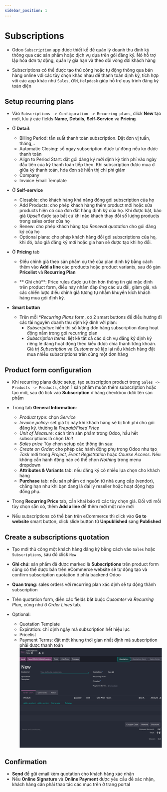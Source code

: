 ```yaml
---
sidebar_position: 1
---
```


# Subscriptions

- Odoo `Subscription` app được thiết kế để quản lý doanh thu định kỳ thông qua các sản phẩm hoặc dịch vụ dựa trên gói đăng ký.
  Nó hỗ trợ lập hóa đơn tự động, quản lý gia hạn và theo dõi vòng đời khách hàng

- Subscriptions có thể được tạo thủ công hoặc tự động thông qua bán hàng online với các tùy chọn khác nhau để thanh toán định kỳ, tích hợp với các app
  khác như `Sales`, `CRM`, `Helpdesk` giúp hỗ trợ quy trình đăng ký toàn diện

## Setup recurring plans

- Vào `Subscriptions -> Configuration -> Recurring plans`, click **New** tạo mới, lưu ý các fields **Name**, **Details**, **Self-Service** và **Pricing**

- Ở **Detail**:
  - Billing Period: tần suất thanh toán subscription. Đặt đơn vị tuần, tháng,..
  - Automatic Closing: số ngày subscription được tự đóng nếu ko được thanh toán
  - Align to Period Start: đặt gói đăng ký mới định kỳ tính phí vào ngày đầu tiên của kỳ thanh toán tiếp theo. Khi subscription được
    mua ở giữa kỳ thanh toán, hóa đơn sẽ hiển thị chi phí giảm
  - Company
  - Invoice Email Template

- Ở **Self-service**
  - Closable: cho khách hàng khả năng đóng gói subscription của họ
  - Add Products: cho phép khách hàng thêm product mới hoặc sửa products hiện có của đơn đặt hàng định kỳ của họ. Khi được bật, báo giá _Upsell_
    được tạo bất cứ khi nào khách thay đổi số lượng products trong sales order của họ
  - Renew: cho phép khách hàng tạo _Renewal quotation_ cho gói đăng ký của họ
  - Optional plans: cho phép khách hàng đổi gói subscriptions của họ, khi đó, báo giá đăng ký mới hoặc gia hạn sẽ được tạo khi họ đổi.

- Ở **Pricing** tab
  - Điều chỉnh giá theo sản phẩm cụ thể của plan định kỳ bằng cách thêm vào **Add a line** các products hoặc product variants, sau đó gán **Pricelist** và **Recurring Plan**

  - ** Ghi chú**: Price rules được ưu tiên hơn thông tin giá mặc định trên product form, điều này nhằm đáp ứng các ưu đãi, giảm giá, và các chiến lược điều chỉnh giá tương tự nhằm khuyến kích khách hàng mua gói định kỳ.

- **Smart button**
  - Trên mỗi \*_Recurring Plans_ form, có 2 smart buttons để điều hướng đi các tài nguyên doanh thu định kỳ đính với plan:
    - _Subscription_: hiển thị số lượng đơn hàng subscription đang hoạt động nằm trong gói recurring plan
    - _Subscription Items_: liệt kê tất cả các dịch vụ đăng ký định kỳ riêng lẻ đang hoạt động theo kiểu được chia thành từng khoản.
      Giá trị _Subscription_ và _Customer_ sẽ lặp lại nếu khách hàng đặt mua nhiều subscriptions trên cùng một đơn hàng

## Product form configuration

- Khi recurring plans được setup, tạo subscription product trong `Sales -> Products -> Products`, chọn 1 sản phẩm muốn thêm subscription
  hoặc tạo mới, sau đó tick vào **Subscription** ở hàng checkbox dưới tên sản phẩm

- Trong tab **General Information**:
  - _Product type_: chọn _Service_
  - _Invoice policy_: set giá trị này khi khách hàng sẽ bị tính phí cho gói đăng ký. thường là _Prepaid/Fixed Price_
  - _Unit of Measure_: cách tính sản phẩm trong Odoo, hầu hết subscriptions là chọn _Unit_
  - _Sales price_
    Tùy chọn setup các thông tin sau:
  - _Create on Order_: cho phép các hành động phụ trong Odoo như tạo _Task_ mới trong _Project_, _Event Registration_ hoặc _Course Access_. Nếu không cần hành động nào
    có thể chọn _Nothing_ trong menu dropdown
  - **Attributes & Variants** tab: nếu đăng ký có nhiều lựa chọn cho khách hàng
  - **Purchase** tab: nếu sản phẩm có nguồn từ nhà cung cấp (vendor), chẳng hạn như khi bạn đang là đại lý reseller hoặc hoạt động hợp đồng phụ.

- Trong **Recurring Price** tab, cần khai báo rõ các tùy chọn giá. Đối với mỗi tùy chọn sẵn có, thêm **Add a line** để thêm mới một rule mới

- Nếu subscriptions có thể bán trên eCommerce thì click vào **Go to website** smart button, click slide button từ **Unpublished** sang **Published**

## Create a subscriptions quotation

- Tạo mới thủ công một khách hàng đăng ký bằng cách vào `Sales` hoặc `Subscriptions`, sau đó click `New`
- **Ghi chú**: sản phẩm đã được marked là **Subscriptions** trên product form cũng có thể được bán trên eCommerce website sẽ tự động tạo và confirm subscription quotation ở phía backend Odoo
- **Quan trọng**: sales orders với recurring plan xác định sẽ tự động thành subscription

- Trên quotation form, điền các fields bắt buộc _Cusomter_ và _Recurring Plan_, cũng như ở _Order Lines_ tab.

- Optional:
  - Quotation Template
  - Expiration: chỉ định ngày mà subscription hết hiệu lực
  - Pricelist
  - Payment Terms: đặt một khung thời gian nhất định mà subscription phải được thanh toán
    ![subscription quotation new](./img/subscription_new_quotation.png)

## Confirmation

- **Send** để gửi email kèm quotation cho khách hàng xác nhận
- Nếu **Online Signature** và **Online Payment** được yêu cầu để xác nhận, khách hàng cần phải thao tác các mục trên ở trang portal
